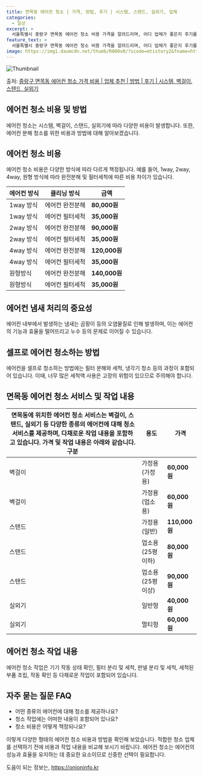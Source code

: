 ```yaml
---
title: 면목동 에어컨 청소 | 가격, 방법, 후기 | 시스템, 스탠드, 실외기, 업체
categories:
  - 일상
excerpt: >
  서울특별시 중랑구 면목동 에어컨 청소 비용 가격을 알려드리며, 어디 업체가 좋은지 후기를 통해 알아보겠습니다. 현재 글에서는 시스템, 벽걸이, 스탠드, 실외기 각각에 대해 청소 비용이 나와 있으니 참고하시면 되겠습니다. 에어컨 분해 청소 방법 보기 👈 클릭셀프 에어컨 청소 방법 보기👈 클릭중랑구 면목동 에어컨 청소 비용시스템에어컨 방식클리닝방식금액1way 방식에어컨 완전분해80,000원1way 방식에어컨 필터세척35,000원2way 방식에어컨 완전분해90,000원2way 방식에어컨 필터세척35,000원4way 방식에어컨 완전분해120,000원4way 방식에어컨 필터세척35,000원원형방식에어컨 완전분해140,000원원형방식에어컨 필터세척35,000원에어컨 청소 견적 샘플 보기 👈 클릭에어컨 냄새의 원인에..
feature_text: >
  서울특별시 중랑구 면목동 에어컨 청소 비용 가격을 알려드리며, 어디 업체가 좋은지 후기를 통해 알아보겠습니다. 현재 글에서는 시스템, 벽걸이, 스탠드, 실외기 각각에 대해 청소 비용이 나와 있으니 참고하시면 되겠습니다. 에어컨 분해 청소 방법 보기 👈 클릭셀프 에어컨 청소 방법 보기👈 클릭중랑구 면목동 에어컨 청소 비용시스템에어컨 방식클리닝방식금액1way 방식에어컨 완전분해80,000원1way 방식에어컨 필터세척35,000원2way 방식에어컨 완전분해90,000원2way 방식에어컨 필터세척35,000원4way 방식에어컨 완전분해120,000원4way 방식에어컨 필터세척35,000원원형방식에어컨 완전분해140,000원원형방식에어컨 필터세척35,000원에어컨 청소 견적 샘플 보기 👈 클릭에어컨 냄새의 원인에..
image: https://img1.daumcdn.net/thumb/R800x0/?scode=mtistory2&fname=https%3A%2F%2Fblog.kakaocdn.net%2Fdn%2FcM9MQq%2FbtsHxqa4zqM%2FCjSuhrcFLy5wAzEMsbcvMK%2Fimg.webp
---
```


![Thumbnail](https://img1.daumcdn.net/thumb/R800x0/?scode=mtistory2&fname=https%3A%2F%2Fblog.kakaocdn.net%2Fdn%2FcM9MQq%2FbtsHxqa4zqM%2FCjSuhrcFLy5wAzEMsbcvMK%2Fimg.webp)

<p>출처: <a href="https://onioninfo.kr/entry/%EC%A4%91%EB%9E%91%EA%B5%AC-%EB%A9%B4%EB%AA%A9%EB%8F%99-%EC%97%90%EC%96%B4%EC%BB%A8-%EC%B2%AD%EC%86%8C-%EA%B0%80%EA%B2%A9-%EB%B9%84%EC%9A%A9-%EC%97%85%EC%B2%B4-%EC%B6%94%EC%B2%9C-%EB%B0%A9%EB%B2%95-%ED%9B%84%EA%B8%B0-%EC%8B%9C%EC%8A%A4%ED%85%9C-%EB%B2%BD%EA%B1%B8%EC%9D%B4-%EC%8A%A4%ED%83%A0%EB%93%9C-%EC%8B%A4%EC%99%B8%EA%B8%B0" rel="dofollow">중랑구 면목동 에어컨 청소 가격 비용 | 업체 추천 | 방법 | 후기 | 시스템, 벽걸이, 스탠드, 실외기</a> </p>

## 에어컨 청소 비용 및 방법



에어컨 청소는 시스템, 벽걸이, 스탠드, 실외기에 따라 다양한 비용이 발생합니다. 또한, 에어컨 분해 청소를 위한 비용과 방법에 대해
알아보겠습니다.



## 에어컨 청소 비용

에어컨 청소 비용은 다양한 방식에 따라 다르게 책정됩니다. 예를 들어, 1way, 2way, 4way, 원형 방식에 따라 완전분해 및
필터세척에 따른 비용 차이가 있습니다.

에어컨 방식 | 클리닝 방식 | 금액  
---|---|---  
1way 방식 | 에어컨 완전분해 | **80,000원**  
1way 방식 | 에어컨 필터세척 | **35,000원**  
2way 방식 | 에어컨 완전분해 | **90,000원**  
2way 방식 | 에어컨 필터세척 | **35,000원**  
4way 방식 | 에어컨 완전분해 | **120,000원**  
4way 방식 | 에어컨 필터세척 | **35,000원**  
원형방식 | 에어컨 완전분해 | **140,000원**  
원형방식 | 에어컨 필터세척 | **35,000원**  
  


## **에어컨 냄새 처리의 중요성**

에어컨 내부에서 발생하는 냄새는 곰팡이 등의 오염물질로 인해 발생하며, 이는 에어컨의 기능과 효율을 떨어뜨리고 누수 등의 문제로 이어질 수
있습니다.

## **셀프로 에어컨 청소하는 방법**

에어컨을 셀프로 청소하는 방법에는 필터 분해와 세척, 냉각기 청소 등의 과정이 포함되어 있습니다. 이때, 너무 많은 세척액 사용은 고장의
위험이 있으므로 주의해야 합니다.

## **면목동 에어컨 청소 서비스 및 작업 내용**

면목동에 위치한 에어컨 청소 서비스는 벽걸이, 스탠드, 실외기 등 다양한 종류의 에어컨에 대해 청소 서비스를 제공하며, 다채로운 작업 내용을 포함하고 있습니다. 가격 및 작업 내용은 아래와 같습니다.  구분 | 용도 | 가격  
---|---|---  
벽걸이 | 가정용(가정용) | **60,000원**  
벽걸이 | 가정용(업소용) | **60,000원**  
스탠드 | 가정용(일반) | **110,000원**  
스탠드 | 업소용 (25평 이하) | **80,000원**  
스탠드 | 업소용 (25평 이상) | **90,000원**  
실외기 | 일반형 | **40,000원**  
실외기 | 멀티형 | **60,000원**  
  


## 에어컨 청소 작업 내용

에어컨 청소 작업은 기기 작동 상태 확인, 필터 분리 및 세척, 판넬 분리 및 세척, 세척된 부품 조립, 작동 확인 등 다채로운 작업이
포함되어 있습니다.

## 자주 묻는 질문 FAQ

  * 어떤 종류의 에어컨에 대해 청소를 제공하나요?
  * 청소 작업에는 어떠한 내용이 포함되어 있나요?
  * 청소 비용은 어떻게 책정되나요?



이렇게 다양한 형태의 에어컨 청소 비용과 방법을 확인해 보았습니다. 적합한 청소 업체를 선택하기 전에 비용과 작업 내용을 비교해 보시기
바랍니다. 에어컨 청소는 에어컨의 성능과 효율을 유지하는 데 중요한 요소이므로 신중한 선택이 필요합니다.

 

도움이 되는 정보는, <a href="https://onioninfo.kr" rel="dofollow">https://onioninfo.kr</a>


